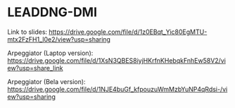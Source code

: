 # LEADDNG-DMI

Link to slides:
https://drive.google.com/file/d/1z0EBqt_Yic80EgMTU-mtx2FzFH1_l0e2/view?usp=sharing

Arpeggiator (Laptop version):
https://drive.google.com/file/d/1XsN3QBES8iyjHKrfnKHebqkFnhEw58V2/view?usp=share_link

Arpeggiator (Bela version):
https://drive.google.com/file/d/1NJE4buGf_kfpouzuWmMzbYuNP4qRdsi-/view?usp=sharing
